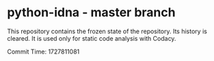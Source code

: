 # python-idna - master branch

This repository contains the frozen state of the repository.
Its history is cleared. It is used only for static code
analysis with Codacy.

Commit Time: 1727811081